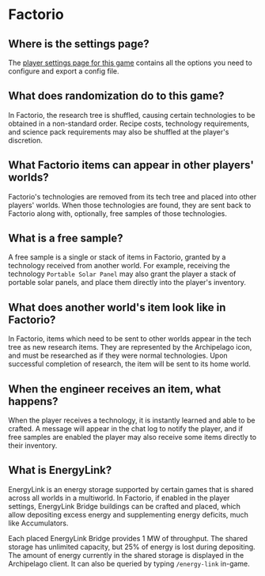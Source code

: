 # Factorio

## Where is the settings page?

The [player settings page for this game](../player-settings) contains all the options you need to configure and export a
config file.

## What does randomization do to this game?

In Factorio, the research tree is shuffled, causing certain technologies to be obtained in a non-standard order. Recipe
costs, technology requirements, and science pack requirements may also be shuffled at the player's discretion.

## What Factorio items can appear in other players' worlds?

Factorio's technologies are removed from its tech tree and placed into other players' worlds. When those technologies
are found, they are sent back to Factorio along with, optionally, free samples of those technologies.

## What is a free sample?

A free sample is a single or stack of items in Factorio, granted by a technology received from another world. For
example, receiving the technology `Portable Solar Panel` may also grant the player a stack of portable solar panels, and
place them directly into the player's inventory.

## What does another world's item look like in Factorio?

In Factorio, items which need to be sent to other worlds appear in the tech tree as new research items. They are
represented by the Archipelago icon, and must be researched as if they were normal technologies. Upon successful
completion of research, the item will be sent to its home world.

## When the engineer receives an item, what happens?

When the player receives a technology, it is instantly learned and able to be crafted. A message will appear in the chat
log to notify the player, and if free samples are enabled the player may also receive some items directly to their
inventory.

## What is EnergyLink?

EnergyLink is an energy storage supported by certain games that is shared across all worlds in a multiworld.
In Factorio, if enabled in the player settings, EnergyLink Bridge buildings can be crafted and placed, which allow
depositing excess energy and supplementing energy deficits, much like Accumulators.

Each placed EnergyLink Bridge provides 1 MW of throughput. The shared storage has unlimited capacity, but 25% of energy
is lost during depositing. The amount of energy currently in the shared storage is displayed in the Archipelago client.
It can also be queried by typing `/energy-link` in-game.
